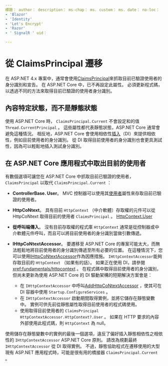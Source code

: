 ```yaml
---
標題： author： description： ms-chap： ms. custom： ms. date： no-loc：
- 'Blazor'
- 'Identity'
- 'Let's Encrypt'
- 'Razor'
- ' SignalR ' uid： 

---
```

# <a name="migrate-from-claimsprincipalcurrent"></a>從 ClaimsPrincipal 遷移

在 ASP.NET 4.x 專案中，通常會使用[ClaimsPrincipal](/dotnet/api/system.security.claims.claimsprincipal.current)來抓取目前已驗證使用者的身分識別和宣告。 在 ASP.NET Core 中，已不再設定此屬性。 必須更新程式碼，以透過不同的方法來取得目前已驗證的使用者身分識別。

## <a name="context-specific-state-instead-of-static-state"></a>內容特定狀態，而不是靜態狀態

使用 ASP.NET Core 時， `ClaimsPrincipal.Current` 不會設定和的值 `Thread.CurrentPrincipal` 。 這些屬性都代表靜態狀態，ASP.NET Core 通常會避免這種情況。 相反地，ASP.NET Core 會使用相依性[插入](xref:fundamentals/dependency-injection)（DI）來提供相依性，例如目前使用者的身分識別。 從 DI 取得目前使用者的身分識別也會更具測試性，因為可以輕鬆地插入測試身分識別。

## <a name="retrieve-the-current-user-in-an-aspnet-core-app"></a>在 ASP.NET Core 應用程式中取出目前的使用者

有數個選項可讓您在 ASP.NET Core 中抓取目前已驗證的使用者， `ClaimsPrincipal` 以取代 `ClaimsPrincipal.Current` ：

* **ControllerBase. User**。 MVC 控制器可以使用其[使用者](/dotnet/api/microsoft.aspnetcore.mvc.controllerbase.user)屬性來存取目前已驗證的使用者。
* **HttpCoNtext**。 具有目前 `HttpContext` （中介軟體）存取權的元件可以從 HttpCoNtext 取得目前的使用者 `ClaimsPrincipal` 。 [HttpContext.User](/dotnet/api/microsoft.aspnetcore.http.httpcontext.user)
* **從呼叫端傳入**。 沒有目前存取權的程式庫 `HttpContext` 通常是從控制器或中介軟體元件呼叫，而且可以將目前使用者的身分識別當做引數傳遞。
* **IHttpCoNtextAccessor**。 要遷移至 ASP.NET Core 的專案可能太大，而無法輕鬆地將目前使用者的身分識別傳遞至所有必要的位置。 在這種情況下，您可以使用[IHttpCoNtextAccessor](/dotnet/api/microsoft.aspnetcore.http.ihttpcontextaccessor)作為因應措施。 `IHttpContextAccessor`能夠存取目前的 `HttpContext` （如果有的話）。 如果正在使用 DI，請參閱 <xref:fundamentals/httpcontext> 。 在程式碼中取得目前使用者的身分識別，但尚未更新為使用 ASP.NET Core 的 DI 驅動架構的短期解決方案會是：

  * 在 `IHttpContextAccessor` 中呼叫[AddHttpCoNtextAccessor](https://github.com/aspnet/Hosting/issues/793) ，使其可在 DI 容器中使用 `Startup.ConfigureServices` 。
  * 在 `IHttpContextAccessor` 啟動期間取得實例，並將它儲存在靜態變數中。 實例可供先前從靜態屬性取得目前使用者的程式碼使用。
  * 使用取得目前使用者的 `ClaimsPrincipal` `HttpContextAccessor.HttpContext?.User` 。 如果在 HTTP 要求的內容外部使用此程式碼，則 `HttpContext` 為 null。

使用儲存在靜態變數中的實例的最後一個選項，違反了偏好插入靜態相依性之相依性的 `IHttpContextAccessor` ASP.NET Core 原則。 請改為規劃最終 `IHttpContextAccessor` 從 DI 取得實例。 不過，靜態協助程式在遷移使用的大型現有 ASP.NET 應用程式時，可能是很有用的橋接器 `ClaimsPrincipal.Current` 。
